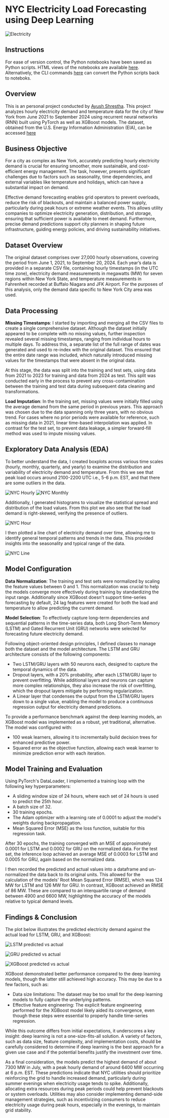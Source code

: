 # NYC Electricity Load Forecasting using Deep Learning

![Electricity](artifacts/electricity.png)

## Instructions

For ease of version control, the Python notebooks have been saved as Python scripts. HTML views of the notebooks are available [here](html/html_preview.md). Alternatively, the CLI commands [here](cli-reference.md) can convert the Python scripts back to noteboks.

## Overview

This is an personal project conducted by [Ayush Shrestha](https://www.linkedin.com/in/ayush-yoshi-shrestha/). This project analyzes hourly electricity demand and temperature data for the city of New York from June 2021 to September 2024 using recurrent neural networks (RNN) built using PyTorch as well as XGBoost models. The dataset, obtained from the U.S. Energy Information Administration (EIA), can be accessed [here](https://www.eia.gov/electricity/wholesalemarkets/data.php?rto=nyiso)

## Business Objective

For a city as complex as New York, accurately predicting hourly electricity demand is crucial for ensuring smoother, more sustainable, and cost-efficient energy management. The task, however, presents significant challenges due to factors such as seasonality, time dependencies, and external variables like temperature and holidays, which can have a substantial impact on demand.

Effective demand forecasting enables grid operators to prevent overloads, reduce the risk of blackouts, and maintain a balanced power supply, particularly during peak hours or extreme weather events. This allows utility companies to optimize electricity generation, distribution, and storage, ensuring that sufficient power is available to meet demand. Furthermore, precise demand predictions support city planners in shaping future infrastructure, guiding energy policies, and driving sustainability initiatives.

## Dataset Overview

The original dataset comprises over 27,000 hourly observations, covering the period from June 1, 2021, to September 20, 2024. Each year’s data is provided in a separate CSV file, containing hourly timestamps (in the UTC time zone), electricity demand measurements in megawatts (MW) for seven regions within New York State, and temperature measurements in Fahrenheit recorded at Buffalo Niagara and JFK Airport. For the purposes of this analysis, only the demand data specific to New York City area was used.

## Data Processing

**Missing Timestamps**:
I started by importing and merging all the CSV files to create a single comprehensive dataset. Although the dataset initially appeared to be complete with no missing values, further inspection revealed several missing timestamps, ranging from individual hours to multiple days. To address this, a separate list of the full range of dates was generated and used to re-index with the original dataset. This ensured that the entire date range was included, which naturally introduced missing values for the timestamps that were absent in the original data. 

At this stage, the data was split into the training and test sets, using data from 2021 to 2023 for training and data from 2024 as test. This split was conducted early in the process to prevent any cross-contamination between the training and test data during subsequent data cleaning and transformations.


**Load Imputation**:
In the training set, missing values were initially filled using the average demand from the same period in previous years. This approach was chosen due to the data spanning only three years, with no obvious trend. For cases where no prior periods were available for reference, such as missing data in 2021, linear time-based interpolation was applied. In contrast for the test set, to prevent data leakage, a simpler forward-fill method was used to impute missing values. 

## Exploratory Data Analysis (EDA)

To better understand the data, I created boxplots across various time scales (hourly, monthly, quarterly, and yearly) to examine the distribution and variability of electricity demand and temperature. From this we see that peak load occurs around 2100-2200 UTC i.e., 5-6 p.m. EST, and that there are some outliers in the data.

![NYC Hourly](artifacts/nyc-box-hour.png)
![NYC Monthly](artifacts/nyc-box-month.png)

Additionally, I generated histograms to visualize the statistical spread and distribution of the load values. From this plot we also see that the load demand is right-skewed, verifying the presence of outliers.

![NYC Hour](artifacts/nyc-hist-load-hourly.png)

I then plotted a line chart of electricity demand over time, allowing me to identify general temporal patterns and trends in the data. This provided insights into the seasonality and typical range of the data.

![NYC Line](artifacts/nyc-training-load.png)

## Model Configuration

**Data Normalization**:
The training and test sets were normalized by scaling the feature values between 0 and 1. This normalization was crucial to help the models converge more effectively during training by standardizing the input range. Additionally since XGBoost doesn't support time-series forecasting by default, 24 lag features were created for both the load and temperature to allow predicting the current demand. 

**Model Selection**:
To effectively capture long-term dependencies and sequential patterns in the time-series data, both Long Short-Term Memory (LSTM) and Gated Recurrent Unit (GRU) networks were selected for forecasting future electricity demand. 

Following object-oriented design principles, I defined classes to manage both the dataset and the model architecture. The LSTM and GRU architecture consists of the following components:

- Two LSTM/GRU layers with 50 neurons each, designed to capture the temporal dynamics of the data.
- Dropout layers, with a 20% probability, after each LSTM/GRU layer to prevent overfitting. While additional layers and neurons can capture more complex relationships, they also increase the risk of overfitting, which the dropout layers mitigate by performing regularization.
- A Linear layer that condenses the output from the LSTM/GRU layers down to a single value, enabling the model to produce a continuous regression output for electricity demand predictions.

To provide a performance benchmark against the deep learning models, an XGBoost model was implemented as a robust, yet traditional, alternative. The model was configured with:

- 100 weak learners, allowing it to incrementally build decision trees for enhanced predictive power.
- Squared error as the objective function, allowing each weak learner to minimize prediction error with each iteration.

## Model Training and Evaluation

Using PyTorch's DataLoader, I implemented a training loop with the following key hyperparameters:

- A sliding window size of 24 hours, where each set of 24 hours is used to predict the 25th hour.
- A batch size of 32.
- 30 training epochs.
- The Adam optimizer with a learning rate of 0.0001 to adjust the model's weights during backpropagation.
- Mean Squared Error (MSE) as the loss function, suitable for this regression task.

After 30 epochs, the training converged with an MSE of approximately 0.0001 for LSTM and 0.0002 for GRU on the normalized data. For the test set, the inference loop achieved an average MSE of 0.0003 for LSTM and 0.0005 for GRU, again based on the normalized data. 

I then recorded the predicted and actual values into a dataframe and un-normalized the data back to its original units. This allowed for the calculation of the models' Root Mean Squared Error (RMSE), which was 124 MW for LSTM and 126 MW for GRU. In contrast, XGBoost achieved an RMSE of 86 MW. These are compared to an interquartile range of demand between 4900 and 6600 MW, highlighting the accuracy of the models relative to typical demand levels.


## Findings & Conclusion

The plot below illustrates the predicted electricity demand against the actual load for LSTM, GRU, and XGBoost:

![LSTM predicted vs actual](artifacts/nyc-predicted-actual-line.png)

![GRU predicted vs actual](artifacts/gru-predicted-actual-line.png)

![XGBoost predicted vs actual](artifacts/xgb-predicted-actual-line.png)

XGBoost demonstrated better performance compared to the deep learning models, though the latter still achieved high accuracy. This may be due to a few factors, such as:

- Data size limitations: The dataset may be too small for the deep learning models to fully capture the underlying patterns.
- Effective feature engineering: The explicit feature engineering performed for the XGBoost model likely aided its convergence, even though these steps were essential to properly handle time-series regression.

While this outcome differs from initial expectations, it underscores a key insight: deep learning is not a one-size-fits-all solution. A variety of factors, such as data size, feature complexity, and implementation costs, should be carefully considered to determine if deep learning is the best approach for a given use case and if the potential benefits justify the investment over time.

As a final consideration, the models predict the highest demand of about 7300 MW in July, with a peak hourly demand of around 6400 MW occurring at 6 p.m. EST. These predictions indicate that NYC utilities should prioritize reinforcing the grid to handle increased demand, particularly during summer evenings when electricity usage tends to spike. Additionally, allocating extra resources during peak periods could help prevent blackouts or system overloads. Utilities may also consider implementing demand-side management strategies, such as incentivizing consumers to reduce electricity usage during peak hours, especially in the evenings, to maintain grid stability.
